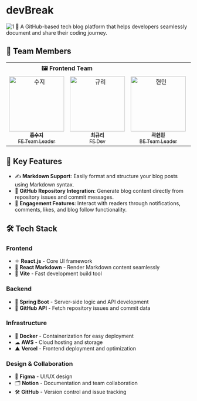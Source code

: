 # devBreak
![1](https://github.com/user-attachments/assets/cadadfdb-682a-4e88-822a-402ae1a03996)
🚀 A GitHub-based tech blog platform that helps developers seamlessly document and share their coding journey.

## 👥 Team Members

<table>
  <tr>
    <th colspan="2">🖼️ Frontend Team</th>
    <th colspan="3">💾 Backend Team</th>
  </tr>
  <tr>
    <td align="center">
      <a href="https://github.com/norangsuji">
        <img src="https://avatars.githubusercontent.com/norangsuji" width="150px;" alt="수지"/>
        <br />
        <sub><b>홍수지</b><br> FE Team Leader</sub>
      </a>
    </td>
    <td align="center">
      <a href="https://github.com/choigyulee">
        <img src="https://avatars.githubusercontent.com/choigyulee" width="150px;" alt="규리"/>
        <br />
        <sub><b>최규리</b><br>FE Dev</sub>
      </a>
    </td>    
    <td align="center">
      <a href="https://github.com/sadew1112">
        <img src="https://avatars.githubusercontent.com/sadew1112" width="150px;" alt="현민"/>
        <br />
        <sub><b>곽현민</b><br>BE Team Leader</sub>
      </a>
    </td>    
    <td align="center">
      <a href="https://github.com/wldh25">
        <img src="https://avatars.githubusercontent.com/wldh25" width="150px;" alt="지오"/>
        <br />
        <sub><b>한지오</b><br>BE Dev</sub>
      </a>
    </td>
    <td align="center">
      <a href="https://github.com/wayne4918">
        <img src="https://avatars.githubusercontent.com/wayne4918" width="150px;" alt="동현"/>
        <br />
        <sub><b>류동현</b><br>BE Dev</sub>
      </a>
    </td>
  </tr>
</table>


## 🚀 Key Features

- ✍️ **Markdown Support**: Easily format and structure your blog posts using Markdown syntax.
- 📌 **GitHub Repository Integration**: Generate blog content directly from repository issues and commit messages.
- 💬 **Engagement Features**: Interact with readers through notifications, comments, likes, and blog follow functionality.

## 🛠 Tech Stack

### Frontend
- ⚛ **React.js** - Core UI framework  
- 📝 **React Markdown** - Render Markdown content seamlessly  
- 🧩 **Vite** - Fast development build tool  

### Backend
- 🌱 **Spring Boot** - Server-side logic and API development  
- 🔗 **GitHub API** - Fetch repository issues and commit data  

### Infrastructure  
- 🐳 **Docker** - Containerization for easy deployment  
- ☁ **AWS** - Cloud hosting and storage  
- ▲ **Vercel** - Frontend deployment and optimization  

### Design & Collaboration  
- 🎨 **Figma** - UI/UX design  
- 🗂 **Notion** - Documentation and team collaboration  
- 🛠 **GitHub** - Version control and issue tracking  
